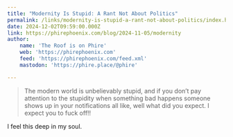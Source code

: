 ```yaml
---
title: "Modernity Is Stupid: A Rant Not About Politics"
permalink: /links/modernity-is-stupid-a-rant-not-about-politics/index.html
date: 2024-12-02T09:59:00.000Z
link: https://phirephoenix.com/blog/2024-11-05/modernity
author:
    name: 'The Roof is on Phire'
    web: 'https://phirephoenix.com'
    feed: 'https://phirephoenix.com/feed.xml'
    mastodon: 'https://phire.place/@phire'

---
```


> The modern world is unbelievably stupid, and if you don’t pay attention to the stupidity when something bad happens someone shows up in your notifications all like, well what did you expect. I expect you to fuck off!!

I feel this deep in my soul.